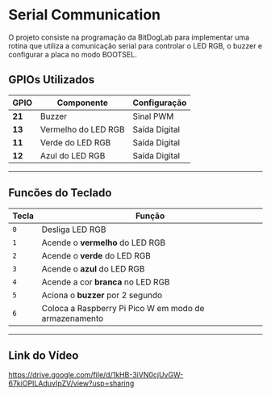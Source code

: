 # Serial Communication

O projeto consiste na programação da BitDogLab para implementar uma rotina que utiliza a comunicação serial para controlar o LED RGB, o buzzer e configurar a placa no modo BOOTSEL.

## **GPIOs Utilizados**

| GPIO | Componente | Configuração |
|------------|------|--------|
| **21** | Buzzer | Sinal PWM |
| **13** | Vermelho do LED RGB | Saída Digital |
| **11** | Verde do LED RGB | Saída Digital |
| **12** | Azul do LED RGB | Saída Digital |

---

## **Funcões do Teclado**  

| Tecla | Função |
|-------|--------|
| `0` | Desliga LED RGB |
| `1` | Acende o **vermelho** do LED RGB |
| `2` | Acende o **verde** do LED RGB |
| `3` | Acende o **azul** do LED RGB |
| `4` | Acende a cor **branca** no LED RGB |
| `5` | Aciona o **buzzer** por 2 segundo |
| `6` | Coloca a Raspberry Pi Pico W em modo de armazenamento |

---

## **Link do Vídeo**  

https://drive.google.com/file/d/1kHB-3iVN0cjUvGW-67kiOPILAduvIpZV/view?usp=sharing